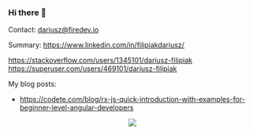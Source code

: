 ### Hi there 👋

Contact: dariusz@firedev.io

Summary: https://www.linkedin.com/in/filipiakdariusz/

https://stackoverflow.com/users/1345101/dariusz-filipiak
https://superuser.com/users/469101/dariusz-filipiak

My blog posts:
- https://codete.com/blog/rx-js-quick-introduction-with-examples-for-beginner-level-angular-developers


<!--
**darekf77/darekf77** is a ✨ _special_ ✨ repository because its `README.md` (this file) appears on your GitHub profile.



Here are some ideas to get you started:

- 🔭 I’m currently working on ...
- 🌱 I’m currently learning ...
- 👯 I’m looking to collaborate on ...
- 🤔 I’m looking for help with ...
- 💬 Ask me about ...
- 📫 How to reach me: ...
- 😄 Pronouns: ...
- ⚡ Fun fact: ...
-->


<p align="center">
  <a href= "https://github.com/anuraghazra/github-readme-stats"><img src="https://github-readme-stats.vercel.app/api?username=darekf77&count_private=true&theme=tokyonight&include_all_commits=true&show_icons=true" /></a>
  
</p>
